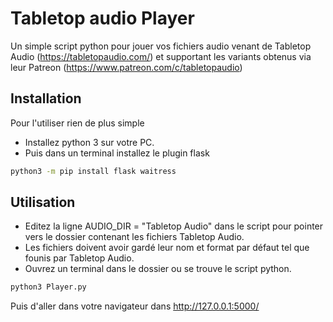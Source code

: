 # Tabletop audio Player
Un simple script python pour jouer vos fichiers audio venant de Tabletop Audio (https://tabletopaudio.com/) et supportant les variants obtenus via leur Patreon (https://www.patreon.com/c/tabletopaudio)

## Installation
Pour l'utiliser rien de plus simple
* Installez python 3 sur votre PC.
* Puis dans un terminal installez le plugin flask
```bash
python3 -m pip install flask waitress
```

## Utilisation
* Editez la ligne AUDIO_DIR = "Tabletop Audio" dans le script pour pointer vers le dossier contenant les fichiers Tabletop Audio.
* Les fichiers doivent avoir gardé leur nom et format par défaut tel que founis par Tabletop Audio.
* Ouvrez un terminal dans le dossier ou se trouve le script python.
```bash
python3 Player.py
```
Puis d'aller dans votre navigateur dans http://127.0.0.1:5000/